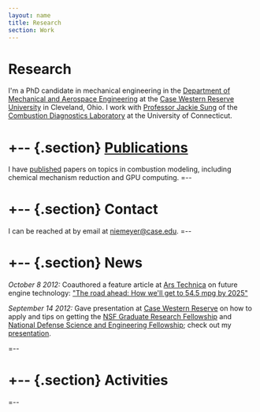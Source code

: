 ```yaml
---
layout: name
title: Research
section: Work
---
```


Research
========
I'm a PhD candidate in mechanical engineering in the 
[Department of Mechanical and Aerospace Engineering][mae] 
at the [Case Western Reserve University][case] in Cleveland, Ohio. 
I work with [Professor Jackie Sung][sung] of the [Combustion Diagnostics
Laboratory][cdl] at the University of Connecticut.

+-- {.section}
[Publications](/work/pubs/)
============
I have [published][] papers on topics in combustion modeling, including chemical mechanism reduction and GPU computing.
=--

+-- {.section}
Contact 
=======
I can be reached at by email at [niemeyer@case.edu](mailto:niemeyer@case.edu).
=--

+-- {.section}
News
====
_October 8 2012:_ Coauthored a feature article at [Ars Technica][ars] on future engine technology: ["The road ahead: How we'll get to 54.5 mpg by 2025"](http://arstechnica.com/features/2012/10/the-road-ahead-how-well-get-to-54.5-mpg-by-2025/)

_September 14 2012:_ Gave presentation at [Case Western Reserve][case] on how to apply and tips on getting the [NSF Graduate Research Fellowship](http://www.nsfgrfp.org/) and [National Defense Science and Engineering Fellowship](http://ndseg.asee.org/); check out my [presentation](/files/KNiemeyer_NSF_GRFP_presentation.pdf).

=--

+-- {.section}
Activities
==========
=--

[research]: /work/
[published]: /work/pubs
[personal]: /
[code]: /code/

[mae]: http://engineering.case.edu/emae/
[case]: http://case.edu/
[sung]: http://www.engr.uconn.edu/me/cms/people/87-chihsung
[cdl]: http://combdiaglab.engr.uconn.edu/
[kylears]: http://arstechnica.com/author/kyle-niemeyer/
[ars]: http://arstechnica.com/